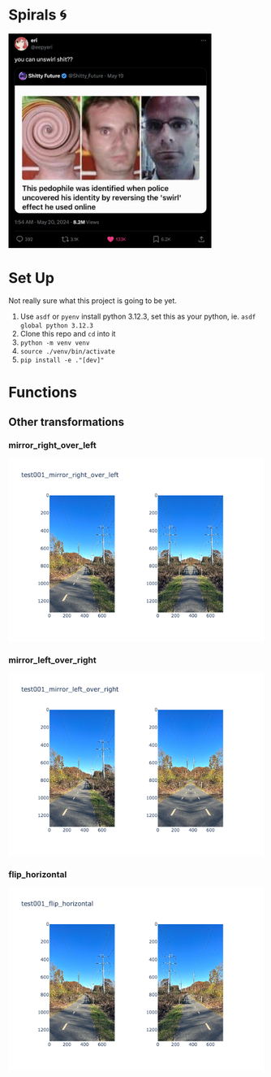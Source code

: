 # Spirals 🌀

<img src="static_images/you_can_unswirl.png" alt="drawing" width="400"/>

# Set Up

Not really sure what this project is going to be yet.

1. Use `asdf` or `pyenv` install python 3.12.3, set this as your python, ie. `asdf global python 3.12.3`
2. Clone this repo and `cd` into it
3. `python -m venv venv`
4. `source ./venv/bin/activate`
5. `pip install -e ."[dev]"`

# Functions

## Other transformations

### mirror_right_over_left

![test001_mirror_right_over_left.png](src/Spirals/output_images/test001_mirror_right_over_left.png)

### mirror_left_over_right

![test001_mirror_left_over_right.png](src/Spirals/output_images/test001_mirror_left_over_right.png)

### flip_horizontal

![test001_flip_horizontal.png](src/Spirals/output_images/test001_flip_horizontal.png)